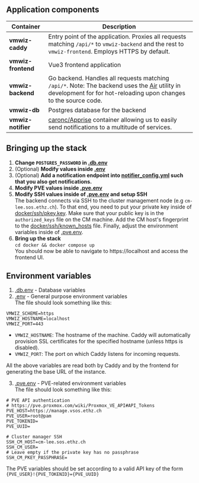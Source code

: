 





## Application components
| Container | Description |
| --- | ----------- |
| **vmwiz-caddy** | Entry point of the application. Proxies all requests matching `/api/*` to `vmwiz-backend` and the rest to `vmwiz-frontend`. Employs HTTPS by default. |
| **vmwiz-frontend** | Vue3 frontend application |
| **vmwiz-backend** | Go backend. Handles all requests matching `/api/*`. Note: The backend uses the [Air](https://github.com/air-verse/air) utility in development for for hot-reloading upon changes to the source code. |
| **vmwiz-db** | Postgres database for the backend |
| **vmwiz-notifier** | [caronc/Apprise](https://github.com/caronc/apprise) container allowing us to easily send notifications to a multitude of services.


## Bringing up the stack
1. **Change `POSTGRES_PASSWORD` in [.db.env](/.db.env)**
2. (Optional) **Modify values inside [.env](.env)**
3. (Optional) **Add a notification endpoint into [notifier_config.yml](/docker/notifier_config.yml) such that you also get notifications.**
4. **Modify PVE values inside [.pve.env](.pve.env)**
5. **Modify SSH values inside of [.pve.env](.pve.env) and setup SSH**\
The backend connects via SSH to the cluster management node (e.g `cm-lee.sos.ethz.ch`). To that end, you need to put your private key inside of [docker/ssh/pkey.key](docker/ssh/pkey.key). Make sure that your public key is in the `authorized_keys` file on the CM machine.
Add the CM host's fingerprint to the [docker/ssh/known_hosts](docker/ssh/known_hosts) file. Finally, adjust the environment variables inside of [.pve.env](.pve.env).
6. **Bring up the stack**\
`cd docker && docker compose up`\
You should now be able to navigate to https://localhost and access the frontend UI.

## Environment variables
1. [.db.env](/.db.env) - Database variables
2. [.env](.env) - General purpose environment variables\
The file should look something like this:
```env
VMWIZ_SCHEME=https
VMWIZ_HOSTNAME=localhost
VMWIZ_PORT=443
```
- `VMWIZ_HOSTNAME`: The hostname of the machine. Caddy will automatically provision SSL certificates for the specified hostname (unless https is disabled).
- `VMWIZ_PORT`: The port on which Caddy listens for incoming requests.

All the above variables are read both by Caddy and by the frontend for generating the base URL of the instance.

3. [.pve.env](.pve.env) - PVE-related environment variables\
The file should look something like this:
```env
# PVE API authentication
# https://pve.proxmox.com/wiki/Proxmox_VE_API#API_Tokens
PVE_HOST=https://manage.vsos.ethz.ch
PVE_USER=root@pam
PVE_TOKENID=
PVE_UUID=

# Cluster manager SSH
SSH_CM_HOST=cm-lee.sos.ethz.ch 
SSH_CM_USER=
# Leave empty if the private key has no passphrase
SSH_CM_PKEY_PASSPHRASE=
```

The PVE variables should be set according to a valid API key of the form `{PVE_USER}!{PVE_TOKENID}={PVE_UUID}`
